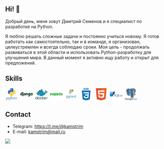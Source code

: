 ##  Hi! 👋

Добрый день, меня зовут Дмитрий Семенов и я специалист по разработке на Python.

Я люблю решать сложные задачи и постоянно учиться новому. Я готов работать как самостоятельно, так и в команде, я организован, целеустремлен и всегда соблюдаю сроки. Моя цель - продолжать развиваться в этой области и использовать Python-разработку для улучшения мира. В данный момент я активно ищу работу и открыт для предложений.

## Skills

<div>
  <img src="https://github.com/devicons/devicon/blob/master/icons/python/python-original-wordmark.svg" title="Python" alt="Python" width="40" height="40"/>&nbsp;
  <img src="https://github.com/devicons/devicon/blob/master/icons/django/django-plain-wordmark.svg" title="Django" alt="Django" width="40" height="40"/>&nbsp;
  <img src="https://github.com/devicons/devicon/blob/master/icons/docker/docker-original-wordmark.svg" title="docker" alt="docker" width="40" height="40"/>&nbsp;
  <img src="https://github.com/devicons/devicon/blob/master/icons/nginx/nginx-original.svg" title="nginx" alt="nginx" width="40" height="40"/>&nbsp;
  <img src="https://github.com/devicons/devicon/blob/master/icons/pytest/pytest-original-wordmark.svg" title="pytest" alt="pytest" width="40" height="40"/>&nbsp;
  <img src="https://github.com/devicons/devicon/blob/master/icons/css3/css3-plain-wordmark.svg"  title="CSS3" alt="CSS" width="40" height="40"/>&nbsp;
  <img src="https://github.com/devicons/devicon/blob/master/icons/html5/html5-original.svg" title="HTML5" alt="HTML" width="40" height="40"/>&nbsp;
  <img src="https://github.com/devicons/devicon/blob/master/icons/sqlite/sqlite-original-wordmark.svg" title="sqlite" alt="sqlite" width="40" height="40"/>&nbsp;
  <img src="https://github.com/devicons/devicon/blob/master/icons/postgresql/postgresql-original-wordmark.svg" title="Postgresql"  alt="Postgresql" width="40" height="40"/>&nbsp;
</div>

## Contact

- Telegram: https://t.me/@kamstrim
- E-mail: kamstrim@mail.ru

![](https://komarev.com/ghpvc/?username=Kamstrim&color=brightgreen)

